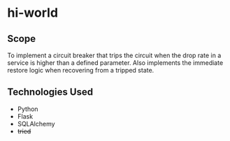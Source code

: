 # hi-world

## Scope
To implement a circuit breaker that trips the circuit when the drop rate in a service is higher than a defined parameter. Also implements the immediate restore logic when recovering from a tripped state.

## Technologies Used
* Python
* Flask
* SQLAlchemy
* <s> tried </s>